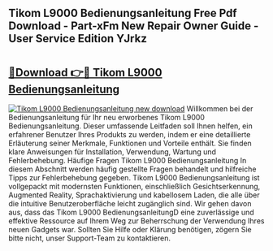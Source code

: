 ## Tikom L9000 Bedienungsanleitung Free Pdf Download - Part-xFm New Repair Owner Guide - User Service Edition YJrkz

# <h2><a href="http://df5z9uz.blite.top/?on=Tikom+L9000+Bedienungsanleitung">🔗Download 👉🔴 Tikom L9000 Bedienungsanleitung</a></h2>

[![Tikom L9000 Bedienungsanleitung new download](https://i.imgur.com/lujVjoI.png)](http://df5z9uz.blite.top/?on=Tikom+L9000+Bedienungsanleitung)
Willkommen bei der Bedienungsanleitung für Ihr neu erworbenes Tikom L9000 Bedienungsanleitung. Dieser umfassende Leitfaden soll Ihnen helfen, ein erfahrener Benutzer Ihres Produkts zu werden, indem er eine detaillierte Erläuterung seiner Merkmale, Funktionen und Vorteile enthält. Sie finden klare Anweisungen für Installation, Verwendung, Wartung und Fehlerbehebung. Häufige Fragen Tikom L9000 Bedienungsanleitung In diesem Abschnitt werden häufig gestellte Fragen behandelt und hilfreiche Tipps zur Fehlerbehebung gegeben. Tikom L9000 Bedienungsanleitung ist vollgepackt mit modernsten Funktionen, einschließlich Gesichtserkennung, Augmented Reality, Sprachaktivierung und kabellosem Laden, die alle über die intuitive Benutzeroberfläche leicht zugänglich sind. Wir gehen davon aus, dass das Tikom L9000 BedienungsanleitungD eine zuverlässige und effektive Ressource auf Ihrem Weg zur Beherrschung der Verwendung Ihres neuen Gadgets war. Sollten Sie Hilfe oder Klärung benötigen, zögern Sie bitte nicht, unser Support-Team zu kontaktieren.
